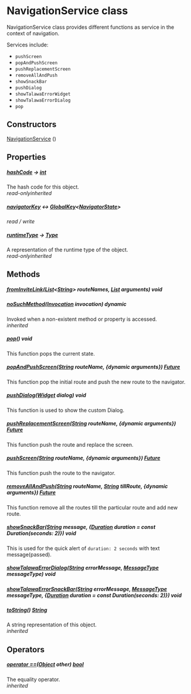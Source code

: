 


# NavigationService class









<p>NavigationService class provides different functions as service in the context of navigation.</p>
<p>Services include:</p>
<ul>
<li><code>pushScreen</code></li>
<li><code>popAndPushScreen</code></li>
<li><code>pushReplacementScreen</code></li>
<li><code>removeAllAndPush</code></li>
<li><code>showSnackBar</code></li>
<li><code>pushDialog</code></li>
<li><code>showTalawaErrorWidget</code></li>
<li><code>showTalawaErrorDialog</code></li>
<li><code>pop</code></li>
</ul>




## Constructors

[NavigationService](../services_navigation_service/NavigationService/NavigationService.md) ()

   


## Properties

##### [hashCode](https://api.flutter.dev/flutter/dart-core/Object/hashCode.html) &#8594; [int](https://api.flutter.dev/flutter/dart-core/int-class.html)



The hash code for this object.  
_<span class="feature">read-only</span><span class="feature">inherited</span>_



##### [navigatorKey](../services_navigation_service/NavigationService/navigatorKey.md) &#8596; [GlobalKey](https://api.flutter.dev/flutter/widgets/GlobalKey-class.html)&lt;[NavigatorState](https://api.flutter.dev/flutter/widgets/NavigatorState-class.html)>



  
_<span class="feature">read / write</span>_



##### [runtimeType](https://api.flutter.dev/flutter/dart-core/Object/runtimeType.html) &#8594; [Type](https://api.flutter.dev/flutter/dart-core/Type-class.html)



A representation of the runtime type of the object.  
_<span class="feature">read-only</span><span class="feature">inherited</span>_





## Methods

##### [fromInviteLink](../services_navigation_service/NavigationService/fromInviteLink.md)([List](https://api.flutter.dev/flutter/dart-core/List-class.html)&lt;[String](https://api.flutter.dev/flutter/dart-core/String-class.html)> routeNames, [List](https://api.flutter.dev/flutter/dart-core/List-class.html) arguments) void



  




##### [noSuchMethod](https://api.flutter.dev/flutter/dart-core/Object/noSuchMethod.html)([Invocation](https://api.flutter.dev/flutter/dart-core/Invocation-class.html) invocation) dynamic



Invoked when a non-existent method or property is accessed.  
_<span class="feature">inherited</span>_



##### [pop](../services_navigation_service/NavigationService/pop.md)() void



This function pops the current state.  




##### [popAndPushScreen](../services_navigation_service/NavigationService/popAndPushScreen.md)([String](https://api.flutter.dev/flutter/dart-core/String-class.html) routeName, {dynamic arguments}) [Future](https://api.flutter.dev/flutter/dart-async/Future-class.html)



This function pop the initial route and push the new route to the navigator.  




##### [pushDialog](../services_navigation_service/NavigationService/pushDialog.md)([Widget](https://api.flutter.dev/flutter/widgets/Widget-class.html) dialog) void



This function is used to show the custom Dialog.  




##### [pushReplacementScreen](../services_navigation_service/NavigationService/pushReplacementScreen.md)([String](https://api.flutter.dev/flutter/dart-core/String-class.html) routeName, {dynamic arguments}) [Future](https://api.flutter.dev/flutter/dart-async/Future-class.html)



This function push the route and replace the screen.  




##### [pushScreen](../services_navigation_service/NavigationService/pushScreen.md)([String](https://api.flutter.dev/flutter/dart-core/String-class.html) routeName, {dynamic arguments}) [Future](https://api.flutter.dev/flutter/dart-async/Future-class.html)



This function push the route to the navigator.  




##### [removeAllAndPush](../services_navigation_service/NavigationService/removeAllAndPush.md)([String](https://api.flutter.dev/flutter/dart-core/String-class.html) routeName, [String](https://api.flutter.dev/flutter/dart-core/String-class.html) tillRoute, {dynamic arguments}) [Future](https://api.flutter.dev/flutter/dart-async/Future-class.html)



This function remove all the routes till the particular route and add new route.  




##### [showSnackBar](../services_navigation_service/NavigationService/showSnackBar.md)([String](https://api.flutter.dev/flutter/dart-core/String-class.html) message, {[Duration](https://api.flutter.dev/flutter/dart-core/Duration-class.html) duration = const Duration(seconds: 2)}) void



This is used for the quick alert of <code>duration: 2 seconds</code> with text message(passed).  




##### [showTalawaErrorDialog](../services_navigation_service/NavigationService/showTalawaErrorDialog.md)([String](https://api.flutter.dev/flutter/dart-core/String-class.html) errorMessage, [MessageType](../enums_enums/MessageType.md) messageType) void



  




##### [showTalawaErrorSnackBar](../services_navigation_service/NavigationService/showTalawaErrorSnackBar.md)([String](https://api.flutter.dev/flutter/dart-core/String-class.html) errorMessage, [MessageType](../enums_enums/MessageType.md) messageType, {[Duration](https://api.flutter.dev/flutter/dart-core/Duration-class.html) duration = const Duration(seconds: 2)}) void



  




##### [toString](https://api.flutter.dev/flutter/dart-core/Object/toString.html)() [String](https://api.flutter.dev/flutter/dart-core/String-class.html)



A string representation of this object.  
_<span class="feature">inherited</span>_





## Operators

##### [operator ==](https://api.flutter.dev/flutter/dart-core/Object/operator_equals.html)([Object](https://api.flutter.dev/flutter/dart-core/Object-class.html) other) [bool](https://api.flutter.dev/flutter/dart-core/bool-class.html)



The equality operator.  
_<span class="feature">inherited</span>_















